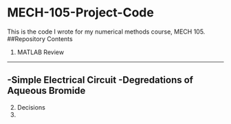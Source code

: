 # MECH-105-Project-Code
This is the code I wrote for my numerical methods course, MECH 105.
##Repository Contents
1. MATLAB Review
---
-Simple Electrical Circuit
-Degredations of Aqueous Bromide
---
2. Decisions
3. 
